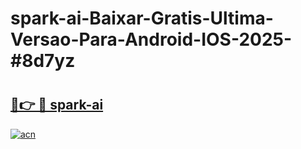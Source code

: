 # spark-ai-Baixar-Gratis-Ultima-Versao-Para-Android-IOS-2025-#8d7yz

# <h2><a href="https://ainizakaria.my?title=spark-ai&ref=24M">🔗👉 🔴 spark-ai</a></h2>

[![acn](https://github.com/user-attachments/assets/0f9c940e-d8b0-45ae-aac7-cd30a18b3e1c)](https://ainizakaria.my?title=spark-ai&ref=24M)

